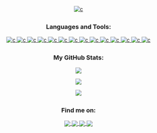 <p align="center">  
  <a href="#" target="_blank"> <img src="https://readme-typing-svg.herokuapp.com?font=Dancing+Script&color=%2374EE4B&size=45&center=true&vCenter=true&multiline=true&width=720&height=135&lines=Hello+there%2C+I%60m+Ruslan+Zahriadskyi;A+Frontend+Developer" alt="c"/> </a>
</p>

## <h3 align="center"> Languages and Tools:</h3> 

<p align="center">
  <a href="#" target="_blank"> <img src="https://img.shields.io/badge/css3-%231572B6.svg?style=for-the-badge&logo=css3&logoColor=white" alt="c"/> </a>
  <a href="#" target="_blank"> <img src="https://img.shields.io/badge/html5-%23E34F26.svg?style=for-the-badge&logo=html5&logoColor=white" alt="c"/> </a>
  <a href="#" target="_blank"> <img src="https://img.shields.io/badge/javascript-%23323330.svg?style=for-the-badge&logo=javascript&logoColor=%23F7DF1E" alt="c"/> </a>
  <a href="#" target="_blank"> <img src="https://img.shields.io/badge/bootstrap-%23563D7C.svg?style=for-the-badge&logo=bootstrap&logoColor=white" alt="c"/> </a>
  <a href="#" target="_blank"> <img src="https://img.shields.io/badge/MUI-%230081CB.svg?style=for-the-badge&logo=material-ui&logoColor=white" alt="c"/> </a>
  <a href="#" target="_blank"> <img src="https://img.shields.io/badge/react-%2320232a.svg?style=for-the-badge&logo=react&logoColor=%2361DAFB" alt="c"/> </a>
  <a href="#" target="_blank"> <img src="https://img.shields.io/badge/React_Router-CA4245?style=for-the-badge&logo=react-router&logoColor=white" alt="c"/> </a>
  <a href="#" target="_blank"> <img src="https://img.shields.io/badge/redux-%23593d88.svg?style=for-the-badge&logo=redux&logoColor=white" alt="c"/> </a>
  <a href="#" target="_blank"> <img src="https://img.shields.io/badge/webpack-%238DD6F9.svg?style=for-the-badge&logo=webpack&logoColor=black" alt="c"/> </a>
  <a href="#" target="_blank"> <img src="https://img.shields.io/badge/figma-%23F24E1E.svg?style=for-the-badge&logo=figma&logoColor=white" alt="c"/> </a>
  <a href="#" target="_blank"> <img src="https://img.shields.io/badge/Visual%20Studio%20Code-0078d7.svg?style=for-the-badge&logo=visual-studio-code&logoColor=white" alt="c"/> </a>
  <a href="#" target="_blank"> <img src="https://img.shields.io/badge/git-%23F05033.svg?style=for-the-badge&logo=git&logoColor=white" alt="c"/> </a>
  <a href="#" target="_blank"> <img src="https://img.shields.io/badge/SASS-hotpink.svg?style=for-the-badge&logo=SASS&logoColor=white" alt="c"/> </a>
  <a href="#" target="_blank"> <img src="https://img.shields.io/badge/typescript-%23007ACC.svg?style=for-the-badge&logo=typescript&logoColor=white" alt="c"/> </a>
</p>

## <h3 align="center">My GitHub Stats:</h3>

<p align="center">
<a href="#">
  <img align="center" src="https://github-readme-stats.vercel.app/api?username=RuslanZahriadskyi&card_height=100&theme=aura&show_icons=true&line_height=20&count_private=true" />
</a>
</p>

<p align="center">
<a href="#">
  <img align="center" src="https://github-readme-stats.vercel.app/api/top-langs/?username=RuslanZahriadskyi&theme=aura&layout=compact&card_width=445&langs_count=10" />
</a>
</p>

<p align="center">
  <a href="#">
  <img align="center" src="http://github-readme-streak-stats.herokuapp.com?user=RuslanZahriadskyi&theme=shades-of-purple&hide_border=true&date_format=M%20j%5B%2C%20Y%5D" />
</a>
</p>

## <h3 align="center">Find me on:</h3>
<p align="center">
<a href="https://www.linkedin.com/in/ruslanzahriadskyi/">
  <img align="center" src="https://img.shields.io/badge/linkedin-%230077B5.svg?style=for-the-badge&logo=linkedin&logoColor=white" />
</a>
<a href="https://t.me/Inferus">
  <img align="center" src="https://img.shields.io/badge/Telegram-2CA5E0?style=for-the-badge&logo=telegram&logoColor=white" />
</a>
<a href="http://discord.com/users/Inferus#2444">
  <img align="center" src="https://img.shields.io/badge/%3CServer%3E-%237289DA.svg?style=for-the-badge&logo=discord&logoColor=white" />
</a>
  <a href="mailto:ruslan.zahriadskyi@gmail.com">
  <img align="center" src="https://img.shields.io/badge/Gmail-D14836?style=for-the-badge&logo=gmail&logoColor=white" />
</a>
</p>



